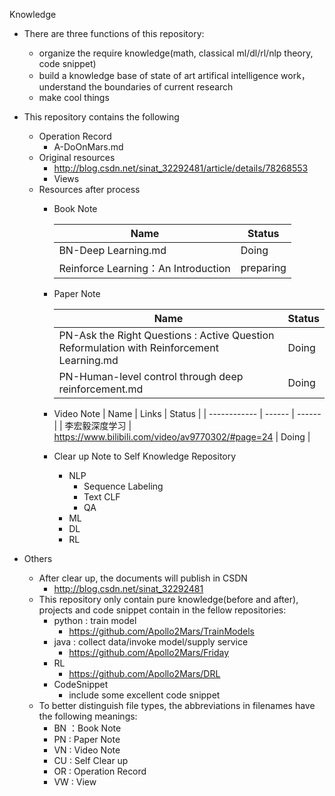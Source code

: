 Knowledge 

- There are three functions of this repository:
  - organize the require knowledge(math, classical ml/dl/rl/nlp theory, code snippet)
  - build a knowledge base of state of art artifical intelligence work，understand the boundaries of current research
  - make cool things

- This repository contains the following
  - Operation Record
    - A-DoOnMars.md
  - Original resources
    - http://blog.csdn.net/sinat_32292481/article/details/78268553
    - Views
  - Resources after process
    - Book Note

      | Name                | Status |
      | ------------------- | ------ |
      | BN-Deep Learning.md | Doing  |
      | Reinforce Learning：An Introduction | preparing |

    - Paper Note

      | Name                                     | Status |
      | ---------------------------------------- | ------ |
      | PN-Ask the Right Questions : Active Question Reformulation with Reinforcement Learning.md | Doing  |
      | PN-Human-level control through deep reinforcement.md                                      |  Doing |

    - Video Note
      | Name                | Links | Status |
      | ------------          | ------ | ------ | 
      | 李宏毅深度学习         | https://www.bilibili.com/video/av9770302/#page=24 | Doing  |
    - Clear up Note to Self Knowledge Repository
      - NLP
        - Sequence Labeling
        - Text CLF
        - QA
      - ML
      - DL
      - RL
- Others
  - After clear up, the documents will publish in CSDN
    - http://blog.csdn.net/sinat_32292481
  - This repository only contain pure knowledge(before and after), projects and code snippet contain in the fellow repositories: 
    - python : train model
      - https://github.com/Apollo2Mars/TrainModels
    - java : collect data/invoke model/supply service 
      - https://github.com/Apollo2Mars/Friday
    - RL
      - https://github.com/Apollo2Mars/DRL
    - CodeSnippet
      - include some excellent code snippet
  - To better distinguish file types, the abbreviations in filenames have the following meanings:
    - BN ：Book Note
    - PN : Paper Note
    - VN : Video Note
    - CU : Self Clear up
    - OR : Operation Record
    - VW : View
